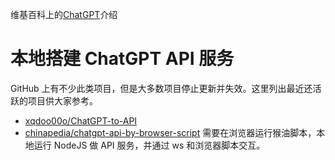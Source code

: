 维基百科上的[ChatGPT](https://zh.chped.com/wiki/ChatGPT)介绍

# 本地搭建 ChatGPT API 服务
GitHub 上有不少此类项目，但是大多数项目停止更新并失效。这里列出最近还活跃的项目供大家参考。

* [xqdoo00o/ChatGPT-to-API](https://github.com/xqdoo00o/ChatGPT-to-API)
* [chinapedia/chatgpt-api-by-browser-script](https://github.com/chinapedia/chatgpt-api-by-browser-script) 需要在浏览器运行猴油脚本，本地运行 NodeJS 做 API 服务，并通过 ws 和浏览器脚本交互。
